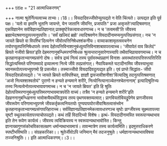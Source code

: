 +++
title = "21 आत्माधिकरणम्"

+++
नात्मा श्रुतेर्नित्यत्वाच्च ताभ्यः।।18।। वियदादिवज्जीवोप्युत्पद्यते न वेति चिंत्यते। उत्पद्यत इति पूर्व पक्षः। 'यतो वा इमानि भूतानि जायन्ते, येन जातानि जीवन्ति, प्रजापतिः" प्रजा असृजते'त्यादिश्रवणात् एकविज्ञानेन सर्वविज्ञानप्रतिज्ञानात् प्राक्सृष्टेरेकत्वावधारणाच्च। न च 'तत्वमसी'ति जीवस्य ब्रह्माभेदश्रवणादुत्पत्त्यनुपपत्तिः। 'सर्वं खल्विदं ब्रह्मे' त्यादिश्रवणेन वियदादीनामप्यनुत्पत्तिप्रसंगात्। नच 'न जायते म्रियते वा विपश्चि'दित्यनेन जीवोत्पत्तिनिषेधश्शंकनीयः। वाय्वाकाशामृतत्ववचनेन तयोरप्युतपत्तिनिषेधापत्तेः तस्य देहोत्पत्तिविनाशानुबंध्युत्पत्तिविनाशाबावपरत्वाच्च। 'जीवापेतं वाव किलेदं" म्रियते नजीवो म्रियत'इति देहमरणानुबन्धिमरणनिषेधक श्रुत्यन्तरानुसारेणास्यापि तथैवाभिप्रायावगमाच्च। न च कृतहानाकृताभ्यागमप्रसंगो दोषः। सर्वत्र द्रव्यं नित्यं तस्य पूर्वावस्थाप्रहाणं विनाशः अवस्थांतरापत्तिरुत्पत्तिरिति सिद्धांत्यभिमते परिणामवादे द्रव्यात्मना नित्ये जीवे तदप्रसंगात्। नैयायिकमते घटादीनामिव जीवस्याभूत्वा भवनरूपोत्पत्त्यभ्युपगमो हि प्रसज्येत। तस्माज्जीवो वियदादिवदुत्पद्यत इति। एवं प्राप्ते सिद्धांतः- जीवो वियदादिवन्नोत्पद्यते। 'न जायते म्रियते वाविपश्चित्, ज्ञाज्ञौ द्वावजावीशनीशा'वित्यादिषु तदनुत्पत्तिश्रवणात् 'अजो नित्यश्शाश्वतोयं" पुराणो न हन्यते हन्यमाने शरीरे, नित्योनित्यानाञ्चेतनश्चेतनानाम्' इत्यादिश्रुतिभ्यः तस्य नित्यत्वेनोत्पत्त्यभावावगमाच्च। न च 'न जायते म्रियत' इति हि श्रुतिः देहोत्पत्तिमरणानुबंध्युत्पत्तिमरणाभावमात्रपरेति वाच्यं। तत्रैव 'न हन्यते हन्यमाने शरीरे'इति देहहननानुबन्धिहनना भावोक्त्यैवार्थसिद्धस्य तस्य पृथगवक्तव्यत्वात्। प्रागवियतोवियद्रूपेणेव प्रागजीवस्य जीवरूपेण परिणामाभ्युपगमे जीवकर्तृकत्वनियतयोः पुण्यपापयोरजीवाश्रितत्वासंभवेन कृतहानाकृताभ्यागमप्रसंगापरिहाराच्च। सर्वविज्ञानप्रतिज्ञानमेकत्वावधारणञ्च सृष्टेः प्राग्जीवस्य सूक्ष्मतापत्त्या सृष्टौ स्थूलकार्यतापत्त्याचोपपद्यते। कथं तर्हि विदादिभ्यो विशेषः। इत्थं- वियदादीनामस्ति स्वरूपान्यथाभाव इति तेन रूपेण कार्यत्वं। जीवस्य त्वविक्रियस्य न स्वरूपान्यथाभावोस्ति। किन्तु ज्ञानाख्यगुणसंकोचविकासलक्षण धर्मान्यथाभावमात्रं। तावन्मात्रेण तस्य कार्यत्वमिति। इदमुत्तराधिकरणे स्पष्टीभविष्यति।। संग्रहकारिका।। श्रुतेर्जीवोऽपि जनिमान् मैवं तदजनुश्रुतेः। धर्मज्ञानान्यथाभावविषया तज्जनिश्रुतिः।। इति आत्माधिकरणम्।।3।।